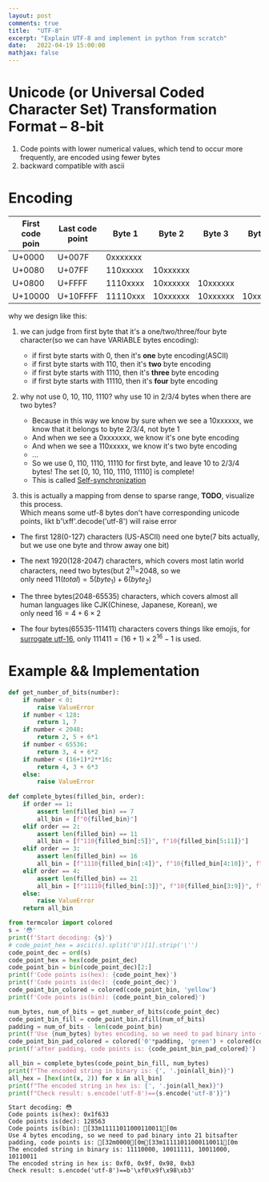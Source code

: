 ```yaml
---
layout: post
comments: true
title:  "UTF-8"
excerpt: "Explain UTF-8 and implement in python from scratch"
date:   2022-04-19 15:00:00
mathjax: false
---
```


# Unicode (or Universal Coded Character Set) Transformation Format – 8-bit
1. Code points with lower numerical values, which tend to occur more frequently, are encoded using fewer bytes
2. backward compatible with ascii

# Encoding

|First code poin | Last code point | Byte 1 | Byte 2 | Byte 3 | Byte 4|
| --- | --- | --- | --- | --- | ---|
|U+0000 | U+007F | 0xxxxxxx	|          |          |
|U+0080 | U+07FF | 110xxxxx | 10xxxxxx |
|U+0800 | U+FFFF | 1110xxxx | 10xxxxxx | 10xxxxxx |	
|U+10000 | U+10FFFF| 11110xxx | 10xxxxxx | 10xxxxxx | 10xxxxxx|

why we design like this:
1. we can judge from first byte that it's a one/two/three/four byte character(so we can have VARIABLE bytes encoding):
   - if first byte starts with 0, then it's **one** byte encoding(ASCII)  
   - if first byte starts with 110, then it's **two** byte encoding
   - if first byte starts with 1110, then it's  **three** byte encoding
   - if first byte starts with 11110, then it's **four** byte encoding
2.  why not use 0, 10, 110, 1110? why use 10 in 2/3/4 bytes when there are two bytes?  
    - Because in this way we know by sure when we see a 10xxxxxx, we know that it belongs to byte 2/3/4, not byte 1  
    - And when we see a 0xxxxxxx, we know it's one byte encoding  
    - And when we see a 110xxxxx, we know it's two byte encoding  
    - ...
    - So we use 0, 110, 1110, 11110 for first byte, and leave 10 to 2/3/4 bytes! The set [0, 10, 110, 1110, 11110] is complete!
    - This is called [Self-synchronization](https://en.wikipedia.org/wiki/UTF-8#Comparison_with_other_encodings)
 
3. this is actually a mapping from dense to sparse range, **TODO**, visualize this process.  
   Which means some utf-8 bytes don't have corresponding unicode points, likt b'\xff'.decode('utf-8') will raise error

- The first 128(0-127) characters (US-ASCII) need one byte(7 bits actually, but we use one byte and throw away one bit)  
- The next 1920(128-2047) characters, which covers most latin world characters, need two bytes(but $2^{11}$=2048, so we    
  only need $11(total)=5(byte_1) + 6(byte_2)$

- The three bytes(2048-65535) characters, which covers almost all human languages like CJK(Chinese, Japanese, Korean), we   
  only need $16 = 4 + 6\times2$

- The four bytes(65535-111411) characters covers things like emojis, for [surrogate utf-16](https://stackoverflow.com/questions/52203351/why-unicode-is-restricted-to-0x10ffff), only $111411 = (16 + 1)\times2^{16} -1$ is used. 


# Example && Implementation




```python
def get_number_of_bits(number):
    if number < 0:
        raise ValueError
    if number < 128:
        return 1, 7
    if number < 2048:
        return 2, 5 + 6*1
    if number < 65536:
        return 3, 4 + 6*2
    if number < (16+1)*2**16:
        return 4, 3 + 6*3
    else:
        raise ValueError
    
def complete_bytes(filled_bin, order):
    if order == 1:
        assert len(filled_bin) == 7
        all_bin = [f"0{filled_bin}"]
    elif order == 2:
        assert len(filled_bin) == 11
        all_bin = [f"110{filled_bin[:5]}", f"10{filled_bin[5:11]}"]
    elif order == 3:
        assert len(filled_bin) == 16
        all_bin = [f"1110{filled_bin[:4]}", f"10{filled_bin[4:10]}", f"10{filled_bin[10:16]}"]
    elif order == 4:
        assert len(filled_bin) == 21
        all_bin = [f"11110{filled_bin[:3]}", f"10{filled_bin[3:9]}", f"10{filled_bin[9:15]}", f"10{filled_bin[15:21]}"]
    else:
        raise ValueError
    return all_bin
```


```python
from termcolor import colored
s = '😳'
print(f'Start decoding: {s}')
# code_point_hex = ascii(s).split('U')[1].strip('\'')
code_point_dec = ord(s)
code_point_hex = hex(code_point_dec)
code_point_bin = bin(code_point_dec)[2:]
print(f'Code points is(hex): {code_point_hex}')
print(f'Code points is(dec): {code_point_dec}')
code_point_bin_colored = colored(code_point_bin, 'yellow')
print(f'Code points is(bin): {code_point_bin_colored}')

num_bytes, num_of_bits = get_number_of_bits(code_point_dec)
code_point_bin_fill = code_point_bin.zfill(num_of_bits)
padding = num_of_bits - len(code_point_bin)
print(f'Use {num_bytes} bytes encoding, so we need to pad binary into {num_of_bits} bits', end='')
code_point_bin_pad_colored = colored('0'*padding, 'green') + colored(code_point_bin_fill[padding:], 'yellow')
print(f'after padding, code points is: {code_point_bin_pad_colored}')

all_bin = complete_bytes(code_point_bin_fill, num_bytes)
print(f"The encoded string in binary is: {', '.join(all_bin)}")
all_hex = [hex(int(x, 2)) for x in all_bin]
print(f"The encoded string in hex is: {', '.join(all_hex)}")
print(f"Check result: s.encode('utf-8')=={s.encode('utf-8')}")

```

    Start decoding: 😳
    Code points is(hex): 0x1f633
    Code points is(dec): 128563
    Code points is(bin): [33m11111011000110011[0m
    Use 4 bytes encoding, so we need to pad binary into 21 bitsafter padding, code points is: [32m0000[0m[33m11111011000110011[0m
    The encoded string in binary is: 11110000, 10011111, 10011000, 10110011
    The encoded string in hex is: 0xf0, 0x9f, 0x98, 0xb3
    Check result: s.encode('utf-8')==b'\xf0\x9f\x98\xb3'

